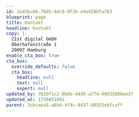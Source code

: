 ```yaml
---
id: 2ed3bc66-7885-4dc9-8f3b-e4e428bfa783
blueprint: page
title: Kontakt
headline: Kontakt
copy: |-
  21st digital GmbH
  Oberhafenstraße 1
  20097 Hamburg
enable_cta_box: true
cta_box:
  override_defaults: false
  cta_box:
    headline: null
    text: null
    expert: null
updated_by: 7b2bf1c2-0b8e-44d9-a774-98d3580bee37
updated_at: 1730451891
parent: 3cbcaea5-a6bd-4f4c-8437-00553ebfcaff
---
```


